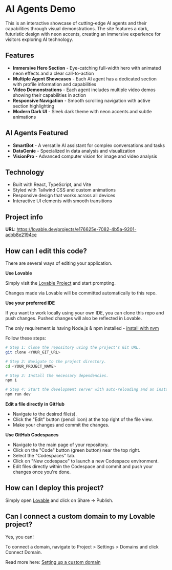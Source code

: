 
# AI Agents Demo

This is an interactive showcase of cutting-edge AI agents and their capabilities through visual demonstrations. The site features a dark, futuristic design with neon accents, creating an immersive experience for visitors exploring AI technology.

## Features

- **Immersive Hero Section** - Eye-catching full-width hero with animated neon effects and a clear call-to-action
- **Multiple Agent Showcases** - Each AI agent has a dedicated section with profile information and capabilities
- **Video Demonstrations** - Each agent includes multiple video demos showing their capabilities in action
- **Responsive Navigation** - Smooth scrolling navigation with active section highlighting
- **Modern Dark UI** - Sleek dark theme with neon accents and subtle animations

## AI Agents Featured

- **SmartBot** - A versatile AI assistant for complex conversations and tasks
- **DataGenie** - Specialized in data analysis and visualization
- **VisionPro** - Advanced computer vision for image and video analysis

## Technology

- Built with React, TypeScript, and Vite
- Styled with Tailwind CSS and custom animations
- Responsive design that works across all devices
- Interactive UI elements with smooth transitions

## Project info

**URL**: https://lovable.dev/projects/e176625e-7082-4b5a-9201-acbb8e2194ce

## How can I edit this code?

There are several ways of editing your application.

**Use Lovable**

Simply visit the [Lovable Project](https://lovable.dev/projects/e176625e-7082-4b5a-9201-acbb8e2194ce) and start prompting.

Changes made via Lovable will be committed automatically to this repo.

**Use your preferred IDE**

If you want to work locally using your own IDE, you can clone this repo and push changes. Pushed changes will also be reflected in Lovable.

The only requirement is having Node.js & npm installed - [install with nvm](https://github.com/nvm-sh/nvm#installing-and-updating)

Follow these steps:

```sh
# Step 1: Clone the repository using the project's Git URL.
git clone <YOUR_GIT_URL>

# Step 2: Navigate to the project directory.
cd <YOUR_PROJECT_NAME>

# Step 3: Install the necessary dependencies.
npm i

# Step 4: Start the development server with auto-reloading and an instant preview.
npm run dev
```

**Edit a file directly in GitHub**

- Navigate to the desired file(s).
- Click the "Edit" button (pencil icon) at the top right of the file view.
- Make your changes and commit the changes.

**Use GitHub Codespaces**

- Navigate to the main page of your repository.
- Click on the "Code" button (green button) near the top right.
- Select the "Codespaces" tab.
- Click on "New codespace" to launch a new Codespace environment.
- Edit files directly within the Codespace and commit and push your changes once you're done.

## How can I deploy this project?

Simply open [Lovable](https://lovable.dev/projects/e176625e-7082-4b5a-9201-acbb8e2194ce) and click on Share -> Publish.

## Can I connect a custom domain to my Lovable project?

Yes, you can!

To connect a domain, navigate to Project > Settings > Domains and click Connect Domain.

Read more here: [Setting up a custom domain](https://docs.lovable.dev/tips-tricks/custom-domain#step-by-step-guide)
